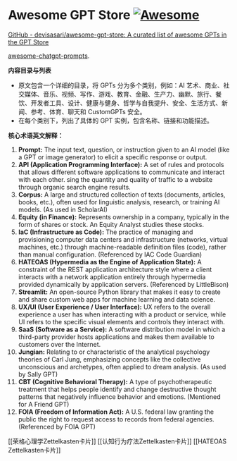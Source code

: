 # Awesome GPT Store [![Awesome](https://cdn.rawgit.com/sindresorhus/awesome/d7305f38d29fed78fa85652e3a63e154dd8e8829/media/badge.svg)](https://github.com/sindresorhus/awesome)

[GitHub - devisasari/awesome-gpt-store: A curated list of awesome GPTs in the GPT Store](https://github.com/devisasari/awesome-gpt-store)

[awesome-chatgpt-prompts](https://github.com/f/awesome-chatgpt-prompts).



**内容目录与列表**

*   原文包含一个详细的目录，将 GPTs 分为多个类别，例如：AI 艺术、商业、社交媒体、音乐、视频、写作、游戏、教育、金融、生产力、幽默、旅行、餐饮、开发者工具、设计、健康与健身、哲学与自我提升、安全、生活方式、新闻、参考、体育、聊天和 CustomGPTs 安全。
*   在每个类别下，列出了具体的 GPT 实例，包含名称、链接和功能描述。



**核心术语英文解释：**


1.  **Prompt:** The input text, question, or instruction given to an AI model (like a GPT or image generator) to elicit a specific response or output.
2.  **API (Application Programming Interface):** A set of rules and protocols that allows different software applications to communicate and interact with each other.
sing the quantity and quality of traffic to a website through organic search engine results.
3.  **Corpus:** A large and structured collection of texts (documents, articles, books, etc.), often used for linguistic analysis, research, or training AI models. (As used in ScholarAI)
4.  **Equity (in Finance):** Represents ownership in a company, typically in the form of shares or stock. An Equity Analyst studies these stocks.
5. **IaC (Infrastructure as Code):** The practice of managing and provisioning computer data centers and infrastructure (networks, virtual machines, etc.) through machine-readable definition files (code), rather than manual configuration. (Referenced by IAC Code Guardian)
6. **HATEOAS (Hypermedia as the Engine of Application State):** A constraint of the REST application architecture style where a client interacts with a network application entirely through hypermedia provided dynamically by application servers. (Referenced by LittleBison)
7. **Streamlit:** An open-source Python library that makes it easy to create and share custom web apps for machine learning and data science.
8. **UX/UI (User Experience / User Interface):** UX refers to the overall experience a user has when interacting with a product or service, while UI refers to the specific visual elements and controls they interact with.
9. **SaaS (Software as a Service):** A software distribution model in which a third-party provider hosts applications and makes them available to customers over the Internet.
10. **Jungian:** Relating to or characteristic of the analytical psychology theories of Carl Jung, emphasizing concepts like the collective unconscious and archetypes, often applied to dream analysis. (As used by Sally GPT)
11. **CBT (Cognitive Behavioral Therapy):** A type of psychotherapeutic treatment that helps people identify and change destructive thought patterns that negatively influence behavior and emotions. (Mentioned for A Friend GPT)
12. **FOIA (Freedom of Information Act):** A U.S. federal law granting the public the right to request access to records from federal agencies. (Referenced by FOIA GPT)


[[荣格心理学Zettelkasten卡片]]
[[认知行为疗法Zettelkasten卡片]]
[[HATEOAS Zettelkasten卡片]]